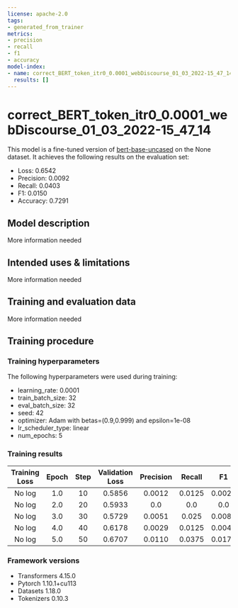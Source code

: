 ```yaml
---
license: apache-2.0
tags:
- generated_from_trainer
metrics:
- precision
- recall
- f1
- accuracy
model-index:
- name: correct_BERT_token_itr0_0.0001_webDiscourse_01_03_2022-15_47_14
  results: []
---
```


<!-- This model card has been generated automatically according to the information the Trainer had access to. You
should probably proofread and complete it, then remove this comment. -->

# correct_BERT_token_itr0_0.0001_webDiscourse_01_03_2022-15_47_14

This model is a fine-tuned version of [bert-base-uncased](https://huggingface.co/bert-base-uncased) on the None dataset.
It achieves the following results on the evaluation set:
- Loss: 0.6542
- Precision: 0.0092
- Recall: 0.0403
- F1: 0.0150
- Accuracy: 0.7291

## Model description

More information needed

## Intended uses & limitations

More information needed

## Training and evaluation data

More information needed

## Training procedure

### Training hyperparameters

The following hyperparameters were used during training:
- learning_rate: 0.0001
- train_batch_size: 32
- eval_batch_size: 32
- seed: 42
- optimizer: Adam with betas=(0.9,0.999) and epsilon=1e-08
- lr_scheduler_type: linear
- num_epochs: 5

### Training results

| Training Loss | Epoch | Step | Validation Loss | Precision | Recall | F1     | Accuracy |
|:-------------:|:-----:|:----:|:---------------:|:---------:|:------:|:------:|:--------:|
| No log        | 1.0   | 10   | 0.5856          | 0.0012    | 0.0125 | 0.0022 | 0.6950   |
| No log        | 2.0   | 20   | 0.5933          | 0.0       | 0.0    | 0.0    | 0.7282   |
| No log        | 3.0   | 30   | 0.5729          | 0.0051    | 0.025  | 0.0085 | 0.7155   |
| No log        | 4.0   | 40   | 0.6178          | 0.0029    | 0.0125 | 0.0047 | 0.7143   |
| No log        | 5.0   | 50   | 0.6707          | 0.0110    | 0.0375 | 0.0170 | 0.7178   |


### Framework versions

- Transformers 4.15.0
- Pytorch 1.10.1+cu113
- Datasets 1.18.0
- Tokenizers 0.10.3
